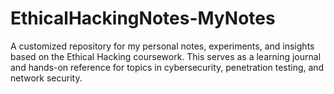 # EthicalHackingNotes-MyNotes
A customized repository for my personal notes, experiments, and insights based on the Ethical Hacking coursework. This serves as a learning journal and hands-on reference for topics in cybersecurity, penetration testing, and network security.
